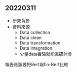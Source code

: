 ## 20220311
- 研究背景
- 資料來源
	- Data collection
	- Data clean
	- Data transformation
	- Data integration
	- 少量data實驗就能丟研討會

報告應該要把Bert跟fin-Bert比較